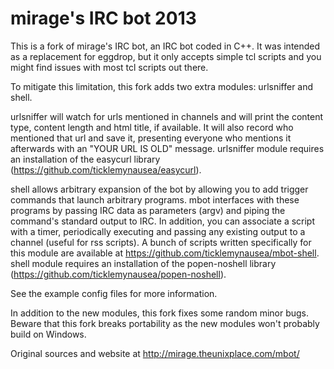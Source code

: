 
mirage's IRC bot 2013
=====================

This is a fork of mirage's IRC bot, an IRC bot coded in C++. It was intended as a replacement for eggdrop, but it only accepts simple tcl scripts and you might find issues with most tcl scripts out there.

To mitigate this limitation, this fork adds two extra modules: urlsniffer and shell. 

urlsniffer will watch for urls mentioned in channels and will print the content type, content length and html title, if available. It will also record who mentioned that url and save it, presenting everyone who mentions it afterwards with an "YOUR URL IS OLD" message.
urlsniffer module requires an installation of the easycurl library (https://github.com/ticklemynausea/easycurl).

shell allows arbitrary expansion of the bot by allowing you to add trigger commands that launch arbitrary programs. mbot interfaces with these programs by passing IRC data as parameters (argv) and piping the command's standard output to IRC. In addition, you can associate a script with a timer, periodically executing and passing any existing output to a channel (useful for rss scripts). A bunch of scripts written specifically for this module are available at https://github.com/ticklemynausea/mbot-shell.
shell module requires an installation of the popen-noshell library (https://github.com/ticklemynausea/popen-noshell).

See the example config files for more information.

In addition to the new modules, this fork fixes some random minor bugs. Beware that this fork breaks portability as the new modules won't probably build on Windows.

Original sources and website at http://mirage.theunixplace.com/mbot/
